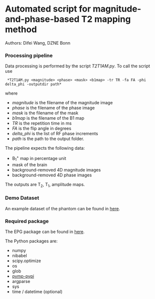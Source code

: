 # Automated script for magnitude-and-phase-based T2 mapping method

Authors: Difei Wang, DZNE Bonn

### Processing pipeline

Data processing is performed by the script *T2T1AM.py*. To call the script use

```
 *T2T1AM.py <magnitude> <phase> <mask> <b1map> -tr TR -fa FA -phi delta_phi -outputdir path*
```
where 
- *magnitude* is the filename of the magnitude image
- *phase* is the filename of the phase image
- *mask* is the filename of the mask
- *b1map* is the filename of the B1 map
- *TR* is the repetition time in ms
- *FA* is the flip angle in degrees
- *delta_phi* is the list of RF phase increments
- *path* is the path to the output folder.

The pipeline expects the following data:

- B<sub>1</sub><sup>+</sup> map in percentage unit
- mask of the brain
- background-removed 4D magnitude images
- background-removed 4D phase images

The outputs are T<sub>2</sub>, T<sub>1</sub>, amplitude maps.



### Demo Dataset

An example dataset of the phantom can be found in [here](https://osf.io/fknyh/). 


### Required package

The EPG package can be found in [here](https://github.com/mrphysics-bonn/EPGpp).

The Python packages are: 
- numpy
- nibabel
- scipy.optimize
- os
- glob
- [pymp-pypi](https://github.com/classner/pymp)
- argparse
- sys
- time / datetime (optional)

